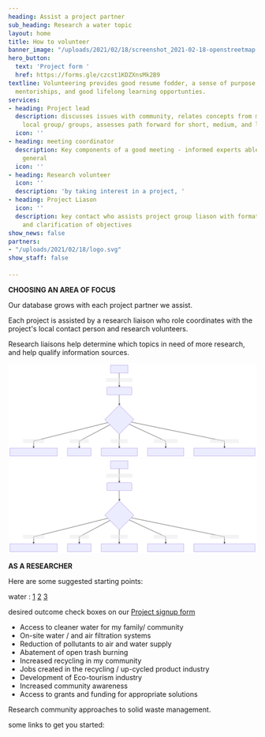 ```yaml
---
heading: Assist a project partner
sub_heading: Research a water topic
layout: home
title: How to volunteer
banner_image: "/uploads/2021/02/18/screenshot_2021-02-18-openstreetmap.png"
hero_button:
  text: 'Project form '
  href: https://forms.gle/czcst1KDZXnsMk2B9
textline: Volunteering provides good resume fodder, a sense of purpose, training/
  mentoriships, and good lifelong learning opportunties.
services:
- heading: Project lead
  description: discusses issues with community, relates concepts from meetings to
    local group/ groups, assesses path forward for short, medium, and long term goals.
  icon: ''
- heading: meeting coordinator
  description: Key components of a good meeting - informed experts able to discuss
    general
  icon: ''
- heading: Research volunteer
  icon: ''
  description: 'by taking interest in a project, '
- heading: Project Liason
  icon: ''
  description: key contact who assists project group liason with formation of goals
    and clarification of objectives
show_news: false
partners:
- "/uploads/2021/02/18/logo.svg"
show_staff: false

---
```

**CHOOSING AN AREA OF FOCUS**

Our database grows with each project partner we assist.

Each project is assisted by a research liaison who role coordinates with the project's local contact person and research volunteers.

Research liaisons help determine which topics in need of more research, and help qualify information sources.

![](/uploads/2021/02/18/mermaid-diagram-20210218103414.svg)![](/uploads/2021/02/18/mermaid-diagram-20210218103414.svg)

**AS A RESEARCHER**

Here are some suggested starting points:

water : [1](https://en.wikipedia.org/wiki/Rainwater_harvesting "Rainwater harvesting") [2]() [3](https://www.unep.org/interactive/beat-plastic-pollution/ "UN Environment beat-plastic-pollution")

desired outcome check boxes on our [Project signup form](https://forms.gle/QidAdD9nLVYWGgtv5 "Peacewater project form")

* Access to cleaner water for my family/ community
* On-site water / and air filtration systems
* Reduction of pollutants to air and water supply
* Abatement of open trash burning
* Increased recycling in my community
* Jobs created in the recycling / up-cycled product industry
* Development of Eco-tourism industry
* Increased community awareness
* Access to grants and funding for appropriate solutions

Research community approaches to solid waste management.

some links to get you started: